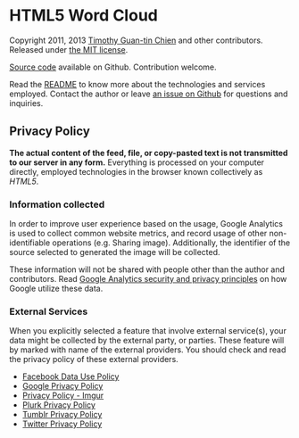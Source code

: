 # HTML5 Word Cloud

Copyright 2011, 2013 [Timothy Guan-tin Chien](http://timdream.org/) and other contributors.
Released under [the MIT license](./MIT-LICENSE.txt).

[Source code](https://github.com/timdream/wordcloud) available on Github.
Contribution welcome.

Read the [README](https://github.com/timdream/wordcloud/blob/master/README.md) to know more about the technologies and services employed.
Contact the author or leave [an issue on Github](https://github.com/timdream/wordcloud/issues) for questions and inquiries.

## Privacy Policy

**The actual content of the feed, file, or copy-pasted text is not transmitted to our server in any form.**
Everything is processed on your computer directly, employed technologies in the browser known collectively as *HTML5*.

### Information collected

In order to improve user experience based on the usage, Google Analytics is used to collect common website metrics, and record usage of other non-identifiable operations (e.g. Sharing image).
Additionally, the identifier of the source selected to generated the image will be collected.

These information will not be shared with people other than the author and contributors.
Read [Google Analytics security and privacy principles](https://www.google.com/analytics/learn/privacy.html) on how Google utilize these data.

### External Services

When you explicitly selected a feature that involve external service(s), your data might be collected by the external party, or parties.
These feature will by marked with name of the external providers.
You should check and read the privacy policy of these external providers.

- [Facebook Data Use Policy](https://www.facebook.com/about/privacy)
- [Google Privacy Policy](https://www.google.com/policies/privacy/)
- [Privacy Policy - Imgur](http://imgur.com/privacy)
- [Plurk Privacy Policy](http://www.plurk.com/privacy)
- [Tumblr Privacy Policy](http://www.tumblr.com/policy/en/privacy)
- [Twitter Privacy Policy](https://twitter.com/privacy)
